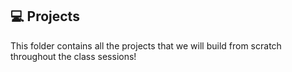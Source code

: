 ## 💻 Projects
This folder contains all the projects that we will build from scratch throughout the class sessions!
